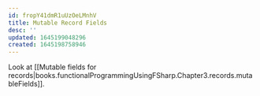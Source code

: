 ```yaml
---
id: fropY41dmR1uUzOeLMnhV
title: Mutable Record Fields
desc: ''
updated: 1645199048296
created: 1645198758946
---
```

Look at [[Mutable fields for records|books.functionalProgrammingUsingFSharp.Chapter3.records.mutableFields]].
